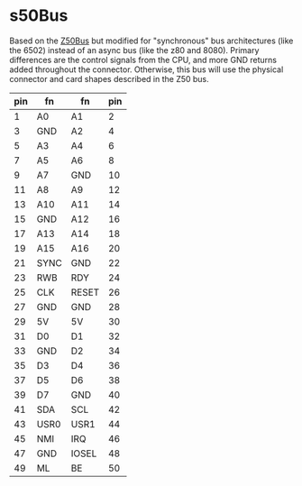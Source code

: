 # s50Bus

Based on the [Z50Bus](http://linc.no/products/z50bus/) but modified for "synchronous" bus architectures (like the 6502) instead of an async bus (like the z80 and 8080). Primary differences are the control signals from the CPU, and more GND returns added throughout the connector. Otherwise, this bus will use the physical connector and card shapes described in the Z50 bus.

|pin|fn|fn|pin|
|--|--|--|---|
|1	|A0|	A1|	2|
|3	|GND|	A2	|4|
|5	|A3	|A4	|6|
|7	|A5	|A6	|8|
|9	|A7	|GND|	10|
|11|A8	|A9|	12|
|13|A10|	A11|	14|
|15|GND|	A12|	16|
|17|A13|	A14|	18|
|19|A15|	A16|	20|
|21|SYNC|	GND|	22|
|23|RWB|	RDY|	24|
|25|CLK|	RESET|	26|
|27|GND|	GND|	28|
|29|5V|	5V|	30|
|31|D0|	D1|	32|
|33|GND|	D2|	34|
|35|D3|	D4|	36|
|37|D5|	D6|	38|
|39|D7|	GND|	40|
|41|SDA|	SCL|	42|
|43|USR0|	USR1|	44|
|45|NMI|	IRQ|	46|
|47|GND	|IOSEL|	48|
|49|ML|	BE|	50|
